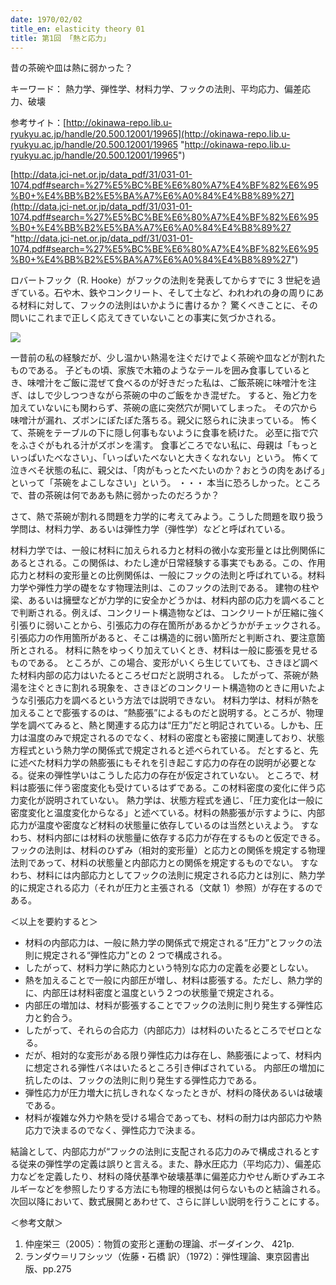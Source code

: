 ```yaml
---
date: 1970/02/02
title_en: elasticity theory 01
title: 第1回 「熱と応力」
---
```


昔の茶碗や皿は熱に弱かった？

キーワード： 熱力学、弾性学、材料力学、フックの法則、平均応力、偏差応力、破壊

参考サイト：[http://okinawa-repo.lib.u-ryukyu.ac.jp/handle/20.500.12001/19965](http://okinawa-repo.lib.u-ryukyu.ac.jp/handle/20.500.12001/19965 "http://okinawa-repo.lib.u-ryukyu.ac.jp/handle/20.500.12001/19965")

[http://data.jci-net.or.jp/data_pdf/31/031-01-1074.pdf#search=%27%E5%BC%BE%E6%80%A7%E4%BF%82%E6%95%B0+%E4%BB%B2%E5%BA%A7%E6%A0%84%E4%B8%89%27](http://data.jci-net.or.jp/data_pdf/31/031-01-1074.pdf#search=%27%E5%BC%BE%E6%80%A7%E4%BF%82%E6%95%B0+%E4%BB%B2%E5%BA%A7%E6%A0%84%E4%B8%89%27 "http://data.jci-net.or.jp/data_pdf/31/031-01-1074.pdf#search=%27%E5%BC%BE%E6%80%A7%E4%BF%82%E6%95%B0+%E4%BB%B2%E5%BA%A7%E6%A0%84%E4%B8%89%27")

ロバートフック（R. Hooke）がフックの法則を発表してからすでに 3 世紀を過ぎている。石や木、鉄やコンクリート、そして土など、われわれの身の周りにある材料に対して、フックの法則はいかように書けるか？ 驚くべきことに、その問いにこれまで正しく応えてきていないことの事実に気づかされる。

![](/uploads/el-01.jpg)

一昔前の私の経験だが、少し温かい熱湯を注ぐだけでよく茶碗や皿などが割れたものである。
子どもの頃、家族で木箱のようなテールを囲み食事しているとき、味噌汁をご飯に混ぜて食べるのが好きだった私は、ご飯茶碗に味噌汁を注ぎ、はしで少しつつきながら茶碗の中のご飯をかき混ぜた。 すると、殆ど力を加えていないにも関わらず、茶碗の底に突然穴が開いてしまった。 その穴から味噌汁が漏れ、ズボンにぽたぽた落ちる。親父に怒られに決まっている。 怖くて、茶碗をテーブルの下に隠し何事もないように食事を続けた。 必至に指で穴をふさぐがもれる汁がズボンを濡す。
食事どころでない私に、母親は「もっといっぱいたべなさい」、「いっぱいたべないと大きくなれない」という。
怖くて泣きべそ状態の私に、親父は、「肉がもっとたべたいのか？おとうの肉をあげる」といって「茶碗をよこしなさい」という。 ・・・ 本当に恐ろしかった。ところで、昔の茶碗は何でああも熱に弱かったのだろうか？

さて、熱で茶碗が割れる問題を力学的に考えてみよう。こうした問題を取り扱う学問は、材料力学、あるいは弾性力学（弾性学）などと呼ばれている。

材料力学では、一般に材料に加えられる力と材料の微小な変形量とは比例関係にあるとされる。この関係は、わたし達が日常経験する事実でもある。この、作用応力と材料の変形量との比例関係は、一般にフックの法則と呼ばれている。材料力学や弾性力学の礎をなす物理法則は、このフックの法則である。
建物の柱や梁、あるいは擁壁などが力学的に安全かどうかは、材料内部の応力を調べることで判断される。例えば、コンクリート構造物などは、コンクリートが圧縮に強く引張りに弱いことから、引張応力の存在箇所があるかどうかがチェックされる。引張応力の作用箇所があると、そこは構造的に弱い箇所だと判断され、要注意箇所とされる。
材料に熱をゆっくり加えていくとき、材料は一般に膨張を見せるものである。
ところが、この場合、変形がいくら生じていても、さきほど調べた材料内部の応力はいたるところゼロだと説明される。
したがって、茶碗が熱湯を注ぐときに割れる現象を、さきほどのコンクリート構造物のときに用いたような引張応力を調べるという方法では説明できない。
材料力学は、材料が熱を加えることで膨張するのは、“熱膨張”によるものだと説明する。ところが、物理学を調べてみると、熱と関連する応力は“圧力”だと明記されている。しかも、圧力は温度のみで規定されるのでなく、材料の密度とも密接に関連しており、状態方程式という熱力学の関係式で規定されると述べられている。
だとすると、先に述べた材料力学の熱膨張にもそれを引き起こす応力の存在の説明が必要となる。従来の弾性学いはこうした応力の存在が仮定されていない。
ところで、材料は膨張に伴う密度変化も受けているはずである。この材料密度の変化に伴う応力変化が説明されていない。
熱力学は、状態方程式を通じ、「圧力変化は一般に密度変化と温度変化からなる」と述べている。材料の熱膨張が示すように、内部応力が温度や密度など材料の状態量に依存しているのは当然といえよう。
すなわち、材料内部には材料の状態量に依存する応力が存在するものと仮定できる。
フックの法則は、材料のひずみ（相対的変形量）と応力との関係を規定する物理法則であって、材料の状態量と内部応力との関係を規定するものでない。
すなわち、材料には内部応力としてフックの法則に規定される応力とは別に、熱力学的に規定される応力（それが圧力と主張される（文献 1）参照）が存在するのである。

＜以上を要約すると＞

- 材料の内部応力は、一般に熱力学の関係式で規定される“圧力”とフックの法則に規定される“弾性応力”との 2 つで構成される。
- したがって、材料力学に熱応力という特別な応力の定義を必要としない。
- 熱を加えることで一般に内部圧が増し、材料は膨張する。ただし、熱力学的に、内部圧は材料密度と温度という２つの状態量で規定される。
- 内部圧の増加は、材料が膨張することでフックの法則に則り発生する弾性応力と釣合う。
- したがって、それらの合応力（内部応力）は材料のいたるところでゼロとなる。
- だが、相対的な変形がある限り弾性応力は存在し、熱膨張によって、材料内に想定される弾性バネはいたるところ引き伸ばされている。 内部圧の増加に抗したのは、フックの法則に則り発生する弾性応力である。
- 弾性応力が圧力増大に抗しきれなくなったときが、材料の降伏あるいは破壊である。
- 材料が複雑な外力や熱を受ける場合であっても、材料の耐力は内部応力や熱応力で決まるのでなく、弾性応力で決まる。

結論として、内部応力が“フックの法則に支配される応力のみで構成されるとする従来の弾性学の定義は誤りと言える。また、静水圧応力（平均応力）、偏差応力などを定義したり、材料の降伏基準や破壊基準に偏差応力やせん断ひずみエネルギーなどを参照したりする方法にも物理的根拠は何らないものと結論される。
次回以降において、数式展開とあわせて、さらに詳しい説明を行うことにする。

＜参考文献＞

1. 仲座栄三（2005）：物質の変形と運動の理論、ボーダインク、 421p.
2. ランダウ＝リフシッツ（佐藤・石橋 訳）（1972）：弾性理論、東京図書出版、pp.275

